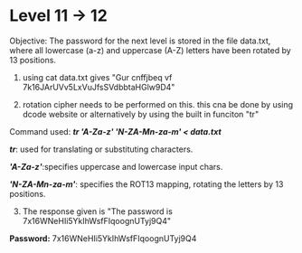 # Level 11 -> 12

Objective: The password for the next level is stored in the file data.txt, where all lowercase (a-z) and uppercase (A-Z) letters have been rotated by 13 positions.

1. using cat data.txt gives "Gur cnffjbeq vf 7k16JArUVv5LxVuJfsSVdbbtaHGlw9D4"

2. rotation cipher needs to be performed on this.
this cna be done by using dcode website or alternatively by using the built in funciton "tr"

Command used: **_tr 'A-Za-z' 'N-ZA-Mn-za-m' < data.txt_**

_**tr**_: used for translating or substituting characters.

_**'A-Za-z'**_:specifies uppercase and lowercase input chars.

_**'N-ZA-Mn-za-m'**_: specifies the ROT13 mapping, rotating the letters by 13 positions.

3. The response given is "The password is 7x16WNeHIi5YkIhWsfFIqoognUTyj9Q4"

**Password:** 7x16WNeHIi5YkIhWsfFIqoognUTyj9Q4 